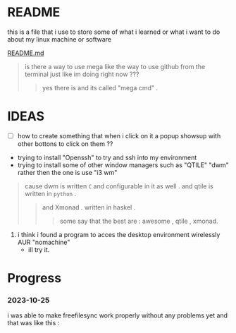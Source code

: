 # README 
this is a file that i use to store some of what i learned or what i want to do about my linux machine or software

[README.md](https://github.com/crisslokman/arch/blob/main/README.md)



> is there a way to use mega like the way to use github from the terminal just like im doing right now ??? 
> >  yes there is and its called "mega cmd" .

# IDEAS 

- [ ] how to create something that when i click on it a popup showsup with other bottons to click on them ?? 

- trying to install "Openssh" to try and ssh into my environment
- trying to install some of other window managers such as "QTILE" "dwm" rather then the one is use "i3 wm" 
> cause dwm is written `C` and configurable in it as well . and qtile is written in `python` .
> > and Xmonad . written in haskel .
> > > some say that the best are : awesome , qtile , xmonad.

1. i think i found a program to acces the desktop environment wirelessly AUR "nomachine" 
	- ill try it.


# Progress

### 2023-10-25
i was able to make freefilesync work properly without any problems yet and that was like this : 

